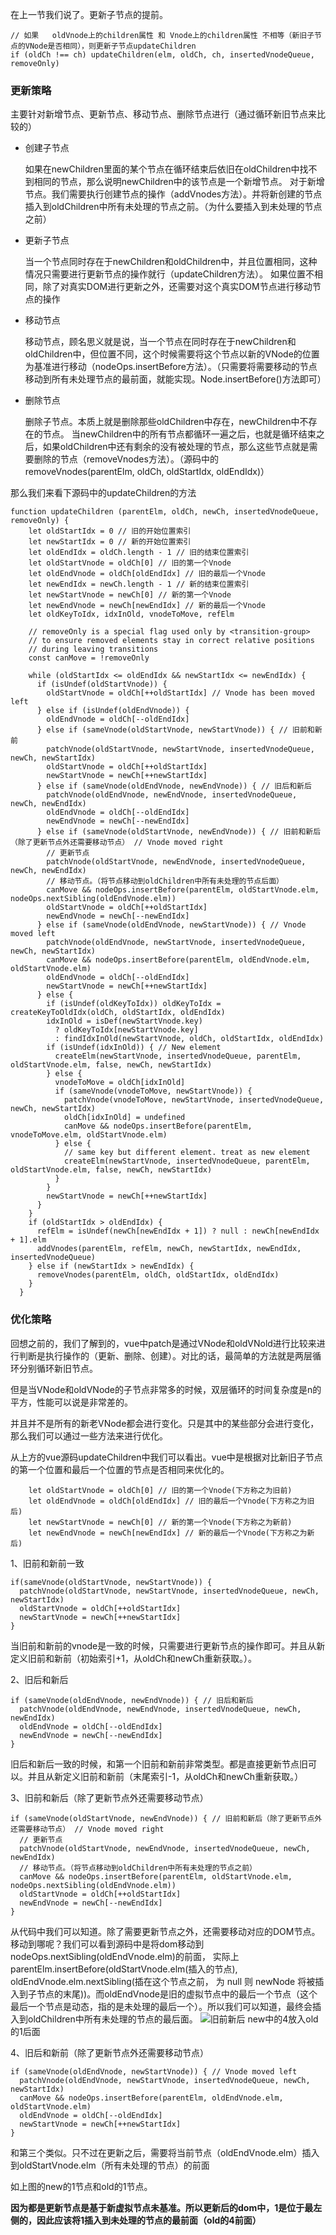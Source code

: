 在上一节我们说了。更新子节点的提前。

```
// 如果   oldVnode上的children属性 和 Vnode上的children属性 不相等（新旧子节点的VNode是否相同），则更新子节点updateChildren
if (oldCh !== ch) updateChildren(elm, oldCh, ch, insertedVnodeQueue, removeOnly)
```
### 更新策略

  主要针对新增节点、更新节点、移动节点、删除节点进行（通过循环新旧节点来比较的）

  * 创建子节点

      如果在newChildren里面的某个节点在循环结束后依旧在oldChildren中找不到相同的节点，那么说明newChildren中的该节点是一个新增节点。 对于新增节点。我们需要执行创建节点的操作（addVnodes方法）。并将新创建的节点插入到oldChildren中所有未处理的节点之前。（为什么要插入到未处理的节点之前）

  * 更新子节点

      当一个节点同时存在于newChildren和oldChildren中，并且位置相同，这种情况只需要进行更新节点的操作就行（updateChildren方法）。
      如果位置不相同，除了对真实DOM进行更新之外，还需要对这个真实DOM节点进行移动节点的操作

  * 移动节点

      移动节点，顾名思义就是说，当一个节点在同时存在于newChildren和oldChildren中，但位置不同，这个时候需要将这个节点以新的VNode的位置为基准进行移动（nodeOps.insertBefore方法）。（只需要将需要移动的节点移动到所有未处理节点的最前面，就能实现。Node.insertBefore()方法即可）

  * 删除节点

    删除子节点。本质上就是删除那些oldChildren中存在，newChildren中不存在的节点。
    当newChildren中的所有节点都循环一遍之后，也就是循环结束之后，如果oldChildren中还有剩余的没有被处理的节点，那么这些节点就是需要删除的节点（removeVnodes方法）。（源码中的removeVnodes(parentElm, oldCh, oldStartIdx, oldEndIdx)）

那么我们来看下源码中的updateChildren的方法

```
function updateChildren (parentElm, oldCh, newCh, insertedVnodeQueue, removeOnly) {
    let oldStartIdx = 0 // 旧的开始位置索引
    let newStartIdx = 0 // 新的开始位置索引
    let oldEndIdx = oldCh.length - 1 // 旧的结束位置索引
    let oldStartVnode = oldCh[0] // 旧的第一个Vnode
    let oldEndVnode = oldCh[oldEndIdx] // 旧的最后一个Vnode
    let newEndIdx = newCh.length - 1 // 新的结束位置索引
    let newStartVnode = newCh[0] // 新的第一个Vnode
    let newEndVnode = newCh[newEndIdx] // 新的最后一个Vnode
    let oldKeyToIdx, idxInOld, vnodeToMove, refElm

    // removeOnly is a special flag used only by <transition-group>
    // to ensure removed elements stay in correct relative positions
    // during leaving transitions
    const canMove = !removeOnly

    while (oldStartIdx <= oldEndIdx && newStartIdx <= newEndIdx) {
      if (isUndef(oldStartVnode)) {
        oldStartVnode = oldCh[++oldStartIdx] // Vnode has been moved left
      } else if (isUndef(oldEndVnode)) {
        oldEndVnode = oldCh[--oldEndIdx]
      } else if (sameVnode(oldStartVnode, newStartVnode)) { // 旧前和新前
        patchVnode(oldStartVnode, newStartVnode, insertedVnodeQueue, newCh, newStartIdx)
        oldStartVnode = oldCh[++oldStartIdx]
        newStartVnode = newCh[++newStartIdx]
      } else if (sameVnode(oldEndVnode, newEndVnode)) { // 旧后和新后
        patchVnode(oldEndVnode, newEndVnode, insertedVnodeQueue, newCh, newEndIdx)
        oldEndVnode = oldCh[--oldEndIdx]
        newEndVnode = newCh[--newEndIdx]
      } else if (sameVnode(oldStartVnode, newEndVnode)) { // 旧前和新后（除了更新节点外还需要移动节点） // Vnode moved right
        // 更新节点
        patchVnode(oldStartVnode, newEndVnode, insertedVnodeQueue, newCh, newEndIdx)
        // 移动节点。（将节点移动到oldChildren中所有未处理的节点后面）
        canMove && nodeOps.insertBefore(parentElm, oldStartVnode.elm, nodeOps.nextSibling(oldEndVnode.elm))
        oldStartVnode = oldCh[++oldStartIdx]
        newEndVnode = newCh[--newEndIdx]
      } else if (sameVnode(oldEndVnode, newStartVnode)) { // Vnode moved left
        patchVnode(oldEndVnode, newStartVnode, insertedVnodeQueue, newCh, newStartIdx)
        canMove && nodeOps.insertBefore(parentElm, oldEndVnode.elm, oldStartVnode.elm)
        oldEndVnode = oldCh[--oldEndIdx]
        newStartVnode = newCh[++newStartIdx]
      } else {
        if (isUndef(oldKeyToIdx)) oldKeyToIdx = createKeyToOldIdx(oldCh, oldStartIdx, oldEndIdx)
        idxInOld = isDef(newStartVnode.key)
          ? oldKeyToIdx[newStartVnode.key]
          : findIdxInOld(newStartVnode, oldCh, oldStartIdx, oldEndIdx)
        if (isUndef(idxInOld)) { // New element
          createElm(newStartVnode, insertedVnodeQueue, parentElm, oldStartVnode.elm, false, newCh, newStartIdx)
        } else {
          vnodeToMove = oldCh[idxInOld]
          if (sameVnode(vnodeToMove, newStartVnode)) {
            patchVnode(vnodeToMove, newStartVnode, insertedVnodeQueue, newCh, newStartIdx)
            oldCh[idxInOld] = undefined
            canMove && nodeOps.insertBefore(parentElm, vnodeToMove.elm, oldStartVnode.elm)
          } else {
            // same key but different element. treat as new element
            createElm(newStartVnode, insertedVnodeQueue, parentElm, oldStartVnode.elm, false, newCh, newStartIdx)
          }
        }
        newStartVnode = newCh[++newStartIdx]
      }
    }
    if (oldStartIdx > oldEndIdx) {
      refElm = isUndef(newCh[newEndIdx + 1]) ? null : newCh[newEndIdx + 1].elm
      addVnodes(parentElm, refElm, newCh, newStartIdx, newEndIdx, insertedVnodeQueue)
    } else if (newStartIdx > newEndIdx) {
      removeVnodes(parentElm, oldCh, oldStartIdx, oldEndIdx)
    }
  }

```

### 优化策略

回想之前的，我们了解到的，vue中patch是通过VNode和oldVNold进行比较来进行判断是执行操作的（更新、删除、创建）。对比的话，最简单的方法就是两层循环分别循环新旧节点。

但是当VNode和oldVNode的子节点非常多的时候，双层循环的时间复杂度是n的平方，性能可以说是非常差的。

并且并不是所有的新老VNode都会进行变化。只是其中的某些部分会进行变化，那么我们可以通过一些方法来进行优化。

从上方的vue源码updateChildren中我们可以看出。vue中是根据对比新旧子节点的第一个位置和最后一个位置的节点是否相同来优化的。

```
    let oldStartVnode = oldCh[0] // 旧的第一个Vnode(下方称之为旧前)
    let oldEndVnode = oldCh[oldEndIdx] // 旧的最后一个Vnode(下方称之为旧后)
    let newStartVnode = newCh[0] // 新的第一个Vnode(下方称之为新前)
    let newEndVnode = newCh[newEndIdx] // 新的最后一个Vnode(下方称之为新后)
```
1、旧前和新前一致
```
if(sameVnode(oldStartVnode, newStartVnode)) {
  patchVnode(oldStartVnode, newStartVnode, insertedVnodeQueue, newCh, newStartIdx)
  oldStartVnode = oldCh[++oldStartIdx]
  newStartVnode = newCh[++newStartIdx]
}
```
当旧前和新前的vnode是一致的时候，只需要进行更新节点的操作即可。并且从新定义旧前和新前（初始索引+1，从oldCh和newCh重新获取。）。

2、旧后和新后
```
if (sameVnode(oldEndVnode, newEndVnode)) { // 旧后和新后
  patchVnode(oldEndVnode, newEndVnode, insertedVnodeQueue, newCh, newEndIdx)
  oldEndVnode = oldCh[--oldEndIdx]
  newEndVnode = newCh[--newEndIdx]
} 
```
旧后和新后一致的时候，和第一个旧前和新前非常类型。都是直接更新节点旧可以。并且从新定义旧前和新前（末尾索引-1，从oldCh和newCh重新获取。）

3、旧前和新后（除了更新节点外还需要移动节点）
```
if (sameVnode(oldStartVnode, newEndVnode)) { // 旧前和新后（除了更新节点外还需要移动节点） // Vnode moved right
  // 更新节点
  patchVnode(oldStartVnode, newEndVnode, insertedVnodeQueue, newCh, newEndIdx)
  // 移动节点。（将节点移动到oldChildren中所有未处理的节点之前）
  canMove && nodeOps.insertBefore(parentElm, oldStartVnode.elm, nodeOps.nextSibling(oldEndVnode.elm))
  oldStartVnode = oldCh[++oldStartIdx]
  newEndVnode = newCh[--newEndIdx]
}
```
从代码中我们可以知道。除了需要更新节点之外，还需要移动对应的DOM节点。移动到哪呢？我们可以看到源码中是将dom移动到nodeOps.nextSibling(oldEndVnode.elm)的前面，
实际上 parentElm.insertBefore(oldStartVnode.elm(插入的节点), oldEndVnode.elm.nextSibling(插在这个节点之前， 为 null 则 newNode 将被插入到子节点的末尾))。而oldEndVnode是旧的虚拟节点中的最后一个节点（这个最后一个节点是动态，指的是未处理的最后一个）。所以我们可以知道，最终会插入到oldChildren中所有未处理的节点的最后面。
![旧前新后](./images/旧前新后.jpg)
new中的4放入old的1后面

4、旧后和新前（除了更新节点外还需要移动节点）
```
if (sameVnode(oldEndVnode, newStartVnode)) { // Vnode moved left
  patchVnode(oldEndVnode, newStartVnode, insertedVnodeQueue, newCh, newStartIdx)
  canMove && nodeOps.insertBefore(parentElm, oldEndVnode.elm, oldStartVnode.elm)
  oldEndVnode = oldCh[--oldEndIdx]
  newStartVnode = newCh[++newStartIdx]
} 
```
和第三个类似。只不过在更新之后，需要将当前节点（oldEndVnode.elm）插入到oldStartVnode.elm（所有未处理的节点）的前面

如上图的new的1节点和old的1节点。

**因为都是更新节点是基于新虚拟节点未基准。**所以更新后的dom中，1是位于最左侧的，因此应该将1插入到**未处理的节点的最前面（old的4前面）**